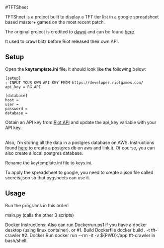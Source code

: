 #TFTSheet

TFTSheet is a project built to display a TFT tier list in a google spreadsheet based master+ games on the most recent patch.

The original project is credited to [dawyi](https://github.com/dawyi/) and can be found [here](https://github.com/dawyi/TFT-Crawler).

It used to crawl blitz before Riot released their own API.

## Setup
Open the **keytemplate.ini** file. It should look like the following below:

```
[setup]
; INPUT YOUR OWN API KEY FROM https://developer.riotgames.com/
api_key = RG_API

[database]
host = 
user = 
password = 
database =
```

Obtain an API key from [Riot API](https://developer.riotgames.com/) and update the api_key variable with your API key.<br/><br/>

Also, I'm storing all the data in a postgres database on AWS. Instructions found [here](https://aws.amazon.com/getting-started/tutorials/create-connect-postgresql-db/) to create a postgres db on aws and link it.
Of course, you can also create a local postgres database.

Rename the keytemplate.ini file to keys.ini. 

To apply the spreadsheet to google, you need to create a json file called secrets.json so that pygsheets can use it.

## Usage
Run the programs in this order:

main.py (calls the other 3 scripts)

Docker Instructions:
Also can run Dockerrun.ps1 if you have a docker desktop (using linux container).
or 
#1. Build Dockerfile
docker build . -t tft-crawler
#2. Docker Run
docker run --rm -it -v ${PWD}:/app tft-crawler
in bash/shell.